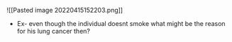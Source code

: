 ![[Pasted image 20220415152203.png]]
- Ex- even though the individual doesnt smoke what might be the reason for his lung cancer then?